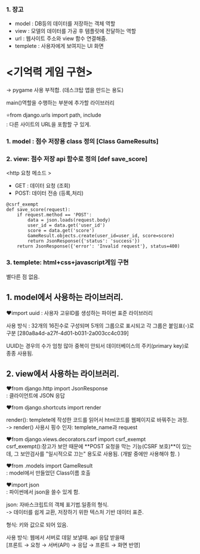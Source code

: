 
### 1. 장고 
- model : DB등의 데이터를 저장하는 객체 역할
- view : 모델의 데이터를 가공 후 템플릿에 전달하는 역할
- url : 웹사이트 주소와 view 함수 연결해줌.
- templete : 사용자에게 보여지는 UI 화면

# <기억력 게임 구현> 
→  pygame 사용 부적합. (데스크탑 앱을 만드는 용도)


main()역할을 수행하는 부분에 추가할 라이브러리 

⭐from django.urls import path, include  
 : 다른 사이트의 URL을 포함할 구 있게. 



### 1. model : 점수 저장용 class 정의 [Class GameResults]
   
### 2. view: 점수 저장 api  함수로 정의 [def save_score]

<http 요청 메소드 >
- GET : 데이터 요청 (조회)
- POST: 데이터 전송 (등록,처리)

```예시 코드
@csrf_exempt
def save_score(request):
    if request.method == 'POST':
        data = json.loads(request.body)
        user_id = data.get('user_id') 
        score = data.get('score')
        GameResult.objects.create(user_id=user_id, score=score)
        return JsonResponse({'status': 'success'})
    return JsonResponse({'error': 'Invalid request'}, status=400)

```

### 3. templete: html+css+javascript게임 구현 
별다른 점 없음.

## 1. model에서 사용하는 라이브러리.


❤️import uuid
: 사용자 고유ID를 생성하는 파이썬 표준 라이브러리 

 사용 방식 : 32개의 16진수로 구성되며 5개의 그룹으로 표시되고 각 그룹은 붙임표(-)로 구분
 [280a8a4d-a27f-4d01-b031-2a003cc4c039]
 
 UUID는 경우의 수가 엄청 많아 중복이 안되서  데이터베이스의  주키(primary key)로 종종 사용됨.



## 2. view에서 사용하는 라이브러리. 


❤️from django.http import JsonResponse          
: 클라이언트에 JSON 응답



❤️from django.shortcuts import render          

render(): templete에 작성한 코드를 읽어서 html코드를 웹페이지로 바꿔주는 과정.  
-> render() 사용시 핑수 인자:  templete_name과 request  



❤️from django.views.decorators.csrf import csrf_exempt   
csrf_exempt():장고가 보안 때문에 **POST 요청을 막는 기능(CSRF 보호)**이 있는데,
 그 보안검사를 "일시적으로 끄는" 용도로 사용됨. (개발 중에만 사용해야 함. )  



❤️from .models import GameResult                
: model에서 만들었던 Class이름  호출



❤️import json                                 
: 파이썬에서 json을 쓸수 있게 함. 

json: 자바스크립트의 객체 표기법.일종의 형식.   
-> 데이터를 쉽게 교환, 저장하기 위한 텍스처 기반 데이터 표준.   

형식: 키와 값으로 되어 있음.   

사용 방식: 웹에서 서버로 데잍 보낼때. api 응답 받을때  
[프론트 → 요청 → 서버(API) → 응답 → 프론트 → 화면 반영]


